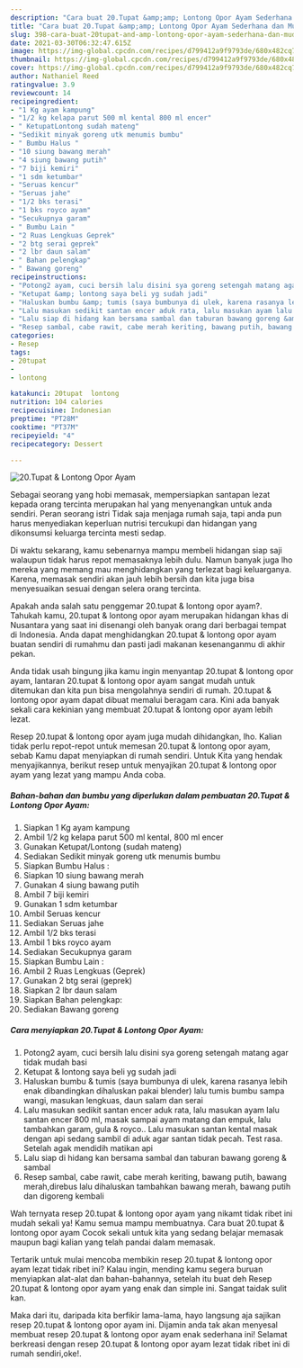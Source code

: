```yaml
---
description: "Cara buat 20.Tupat &amp;amp; Lontong Opor Ayam Sederhana dan Mudah Dibuat"
title: "Cara buat 20.Tupat &amp;amp; Lontong Opor Ayam Sederhana dan Mudah Dibuat"
slug: 398-cara-buat-20tupat-and-amp-lontong-opor-ayam-sederhana-dan-mudah-dibuat
date: 2021-03-30T06:32:47.615Z
image: https://img-global.cpcdn.com/recipes/d799412a9f9793de/680x482cq70/20tupat-lontong-opor-ayam-foto-resep-utama.jpg
thumbnail: https://img-global.cpcdn.com/recipes/d799412a9f9793de/680x482cq70/20tupat-lontong-opor-ayam-foto-resep-utama.jpg
cover: https://img-global.cpcdn.com/recipes/d799412a9f9793de/680x482cq70/20tupat-lontong-opor-ayam-foto-resep-utama.jpg
author: Nathaniel Reed
ratingvalue: 3.9
reviewcount: 14
recipeingredient:
- "1 Kg ayam kampung"
- "1/2 kg kelapa parut 500 ml kental 800 ml encer"
- " KetupatLontong sudah mateng"
- "Sedikit minyak goreng utk menumis bumbu"
- " Bumbu Halus "
- "10 siung bawang merah"
- "4 siung bawang putih"
- "7 biji kemiri"
- "1 sdm ketumbar"
- "Seruas kencur"
- "Seruas jahe"
- "1/2 bks terasi"
- "1 bks royco ayam"
- "Secukupnya garam"
- " Bumbu Lain "
- "2 Ruas Lengkuas Geprek"
- "2 btg serai geprek"
- "2 lbr daun salam"
- " Bahan pelengkap"
- " Bawang goreng"
recipeinstructions:
- "Potong2 ayam, cuci bersih lalu disini sya goreng setengah matang agar tidak mudah basi"
- "Ketupat &amp; lontong saya beli yg sudah jadi"
- "Haluskan bumbu &amp; tumis (saya bumbunya di ulek, karena rasanya lebih enak dibandingkan dihaluskan pakai blender) lalu tumis bumbu sampa wangi, masukan lengkuas, daun salam dan serai"
- "Lalu masukan sedikit santan encer aduk rata, lalu masukan ayam lalu santan encer 800 ml, masak sampai ayam matang dan empuk, lalu tambahkan garam, gula &amp; royco.. Lalu masukan santan kental masak dengan api sedang sambil di aduk agar santan tidak pecah. Test rasa. Setelah agak mendidih matikan api"
- "Lalu siap di hidang kan bersama sambal dan taburan bawang goreng &amp; sambal"
- "Resep sambal, cabe rawit, cabe merah keriting, bawang putih, bawang merah,direbus lalu dihaluskan tambahkan bawang merah, bawang putih dan digoreng kembali"
categories:
- Resep
tags:
- 20tupat
- 
- lontong

katakunci: 20tupat  lontong 
nutrition: 104 calories
recipecuisine: Indonesian
preptime: "PT28M"
cooktime: "PT37M"
recipeyield: "4"
recipecategory: Dessert

---
```



![20.Tupat &amp; Lontong Opor Ayam](https://img-global.cpcdn.com/recipes/d799412a9f9793de/680x482cq70/20tupat-lontong-opor-ayam-foto-resep-utama.jpg)

Sebagai seorang yang hobi memasak, mempersiapkan santapan lezat kepada orang tercinta merupakan hal yang menyenangkan untuk anda sendiri. Peran seorang istri Tidak saja menjaga rumah saja, tapi anda pun harus menyediakan keperluan nutrisi tercukupi dan hidangan yang dikonsumsi keluarga tercinta mesti sedap.

Di waktu  sekarang, kamu sebenarnya mampu membeli hidangan siap saji walaupun tidak harus repot memasaknya lebih dulu. Namun banyak juga lho mereka yang memang mau menghidangkan yang terlezat bagi keluarganya. Karena, memasak sendiri akan jauh lebih bersih dan kita juga bisa menyesuaikan sesuai dengan selera orang tercinta. 



Apakah anda salah satu penggemar 20.tupat &amp; lontong opor ayam?. Tahukah kamu, 20.tupat &amp; lontong opor ayam merupakan hidangan khas di Nusantara yang saat ini disenangi oleh banyak orang dari berbagai tempat di Indonesia. Anda dapat menghidangkan 20.tupat &amp; lontong opor ayam buatan sendiri di rumahmu dan pasti jadi makanan kesenanganmu di akhir pekan.

Anda tidak usah bingung jika kamu ingin menyantap 20.tupat &amp; lontong opor ayam, lantaran 20.tupat &amp; lontong opor ayam sangat mudah untuk ditemukan dan kita pun bisa mengolahnya sendiri di rumah. 20.tupat &amp; lontong opor ayam dapat dibuat memalui beragam cara. Kini ada banyak sekali cara kekinian yang membuat 20.tupat &amp; lontong opor ayam lebih lezat.

Resep 20.tupat &amp; lontong opor ayam juga mudah dihidangkan, lho. Kalian tidak perlu repot-repot untuk memesan 20.tupat &amp; lontong opor ayam, sebab Kamu dapat menyiapkan di rumah sendiri. Untuk Kita yang hendak menyajikannya, berikut resep untuk menyajikan 20.tupat &amp; lontong opor ayam yang lezat yang mampu Anda coba.

<!--inarticleads1-->

##### Bahan-bahan dan bumbu yang diperlukan dalam pembuatan 20.Tupat &amp; Lontong Opor Ayam:

1. Siapkan 1 Kg ayam kampung
1. Ambil 1/2 kg kelapa parut 500 ml kental, 800 ml encer
1. Gunakan  Ketupat/Lontong (sudah mateng)
1. Sediakan Sedikit minyak goreng utk menumis bumbu
1. Siapkan  Bumbu Halus :
1. Siapkan 10 siung bawang merah
1. Gunakan 4 siung bawang putih
1. Ambil 7 biji kemiri
1. Gunakan 1 sdm ketumbar
1. Ambil Seruas kencur
1. Sediakan Seruas jahe
1. Ambil 1/2 bks terasi
1. Ambil 1 bks royco ayam
1. Sediakan Secukupnya garam
1. Siapkan  Bumbu Lain :
1. Ambil 2 Ruas Lengkuas (Geprek)
1. Gunakan 2 btg serai (geprek)
1. Siapkan 2 lbr daun salam
1. Siapkan  Bahan pelengkap:
1. Sediakan  Bawang goreng




<!--inarticleads2-->

##### Cara menyiapkan 20.Tupat &amp; Lontong Opor Ayam:

1. Potong2 ayam, cuci bersih lalu disini sya goreng setengah matang agar tidak mudah basi
1. Ketupat &amp; lontong saya beli yg sudah jadi
1. Haluskan bumbu &amp; tumis (saya bumbunya di ulek, karena rasanya lebih enak dibandingkan dihaluskan pakai blender) lalu tumis bumbu sampa wangi, masukan lengkuas, daun salam dan serai
1. Lalu masukan sedikit santan encer aduk rata, lalu masukan ayam lalu santan encer 800 ml, masak sampai ayam matang dan empuk, lalu tambahkan garam, gula &amp; royco.. Lalu masukan santan kental masak dengan api sedang sambil di aduk agar santan tidak pecah. Test rasa. Setelah agak mendidih matikan api
1. Lalu siap di hidang kan bersama sambal dan taburan bawang goreng &amp; sambal
1. Resep sambal, cabe rawit, cabe merah keriting, bawang putih, bawang merah,direbus lalu dihaluskan tambahkan bawang merah, bawang putih dan digoreng kembali




Wah ternyata resep 20.tupat &amp; lontong opor ayam yang nikamt tidak ribet ini mudah sekali ya! Kamu semua mampu membuatnya. Cara buat 20.tupat &amp; lontong opor ayam Cocok sekali untuk kita yang sedang belajar memasak maupun bagi kalian yang telah pandai dalam memasak.

Tertarik untuk mulai mencoba membikin resep 20.tupat &amp; lontong opor ayam lezat tidak ribet ini? Kalau ingin, mending kamu segera buruan menyiapkan alat-alat dan bahan-bahannya, setelah itu buat deh Resep 20.tupat &amp; lontong opor ayam yang enak dan simple ini. Sangat taidak sulit kan. 

Maka dari itu, daripada kita berfikir lama-lama, hayo langsung aja sajikan resep 20.tupat &amp; lontong opor ayam ini. Dijamin anda tak akan menyesal membuat resep 20.tupat &amp; lontong opor ayam enak sederhana ini! Selamat berkreasi dengan resep 20.tupat &amp; lontong opor ayam lezat tidak ribet ini di rumah sendiri,oke!.

